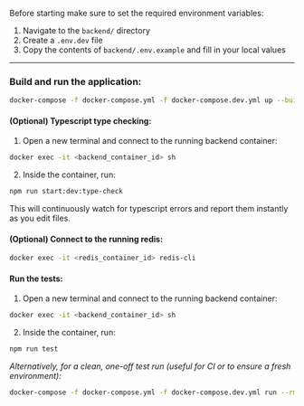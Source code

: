 Before starting make sure to set the required environment variables:

1. Navigate to the `backend/` directory
2. Create a `.env.dev` file
3. Copy the contents of `backend/.env.example` and fill in your local values

---

### Build and run the application:

```bash
docker-compose -f docker-compose.yml -f docker-compose.dev.yml up --build --watch
```

#### (Optional) Typescript type checking:

1. Open a new terminal and connect to the running backend container:

```bash
docker exec -it <backend_container_id> sh
```

2. Inside the container, run:

```bash
npm run start:dev:type-check
```

This will continuously watch for typescript errors and report them instantly as you edit files.

#### (Optional) Connect to the running redis:

```bash
docker exec -it <redis_container_id> redis-cli
```

#### Run the tests:

1. Open a new terminal and connect to the running backend container:

```bash
docker exec -it <backend_container_id> sh
```

2. Inside the container, run:

```bash
npm run test
```

_Alternatively, for a clean, one-off test run (useful for CI or to ensure a fresh environment):_

```bash
docker-compose -f docker-compose.yml -f docker-compose.dev.yml run --rm backend npm run test
```
